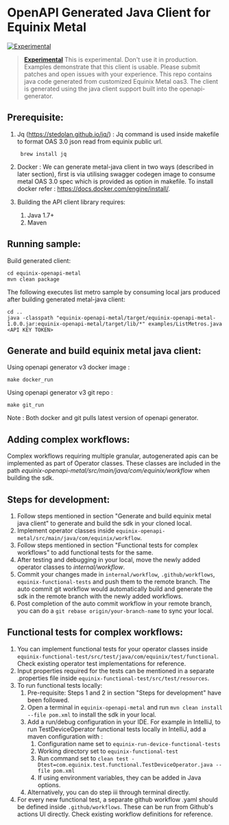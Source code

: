 # OpenAPI Generated Java Client for Equinix Metal

[![Experimental](https://img.shields.io/badge/Stability-Experimental-red.svg)](https://github.com/equinix-labs/equinix-labs/blob/main/uniform-standards.md)

> **[Experimental](https://github.com/equinix-labs/equinix-labs/blob/main/experimental-statement.md)**
> This is experimental. Don't use it in production. Examples demonstrate that this client is usable. Please submit patches and open issues with your experience. This repo contains java code generated from customized Equinix Metal oas3. The client is generated using the java client support built into the openapi-generator.

## Prerequisite:

1. Jq (https://stedolan.github.io/jq/) : Jq command is used inside makefile to format OAS 3.0 json read from equinix public url.
   ```
    brew install jq
   ```

2. Docker : We can generate metal-java client in two ways (described in later section), first is via utilising swagger codegen image to consume metal OAS 3.0 spec which is provided as option in makefile. To install docker refer : https://docs.docker.com/engine/install/.

3. Building the API client library requires:
   1. Java 1.7+
   2. Maven

  
## Running sample:

Build generated client:
```
cd equinix-openapi-metal
mvn clean package
```

The following executes list metro sample by consuming local jars produced after building generated metal-java client:
```
cd ..
java -classpath "equinix-openapi-metal/target/equinix-openapi-metal-1.0.0.jar:equinix-openapi-metal/target/lib/*" examples/ListMetros.java <API KEY TOKEN>
```

## Generate and build equinix metal java client:

Using openapi generator v3 docker image :
```
make docker_run
```

Using openapi generator v3 git repo :
```
make git_run
```

Note : Both docker and git pulls latest version of openapi generator.

## Adding complex workflows:
Complex workflows requiring multiple granular, autogenerated apis can be implemented as part of Operator classes. These classes are included in the path _equinix-openapi-metal/src/main/java/com/equinix/workflow_ when building the sdk.

## Steps for development:
1. Follow steps mentioned in section "Generate and build equinix metal java client" to generate and build the sdk in your cloned local.
2. Implement operator classes inside ```equinix-openapi-metal/src/main/java/com/equinix/workflow```.
3. Follow steps mentioned in section "Functional tests for complex workflows" to add functional tests for the same.
4. After testing and debugging in your local, move the newly added operator classes to _internal/workflow_.
5. Commit your changes made in ```internal/workflow```, ```.github/workflows```, ```equinix-functional-tests``` and push them to the remote branch. The auto commit git workflow would automatically build and generate the sdk in the remote branch with the newly added workflows.
6. Post completion of the auto commit workflow in your remote branch, you can do a ```git rebase origin/your-branch-name``` to sync your local.

## Functional tests for complex workflows:
1. You can implement functional tests for your operator classes inside ```equinix-functional-test/src/test/java/com/equinix/test/functional```. Check existing operator test implementations for reference.
2. Input properties required for the tests can be mentioned in a separate .properties file inside ```equinix-functional-test/src/test/resources```.
3. To run functional tests locally:
   1. Pre-requisite: Steps 1 and 2 in section "Steps for development" have been followed.
   2. Open a terminal in ```equinix-openapi-metal``` and run ```mvn clean install --file pom.xml``` to install the sdk in your local. 
   3. Add a run/debug configuration in your IDE. For example in IntelliJ, to run TestDeviceOperator functional tests locally in IntelliJ, add a maven configuration with :
      1. Configuration name set to ```equinix-run-device-functional-tests```
      2. Working directory set to ```equinix-functional-test```
      3. Run command set to ```clean test -Dtest=com.equinix.test.functional.TestDeviceOperator.java --file pom.xml```
      4. If using environment variables, they can be added in Java options. 
   4. Alternatively, you can do step iii through terminal directly. 
4. For every new functional test, a separate github workflow .yaml should be defined inside ```.github/workflows```. These can be run from Github's actions UI directly. Check existing workflow definitions for reference.